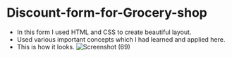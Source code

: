 # Discount-form-for-Grocery-shop
* In this form I used HTML and CSS to create beautiful layout. 
* Used various important concepts which I had learned and applied here. 
* This is how it looks. 
![Screenshot (69)](https://user-images.githubusercontent.com/61547047/133981067-39b01a54-0496-4bf8-b697-f09c76b228a6.png)
